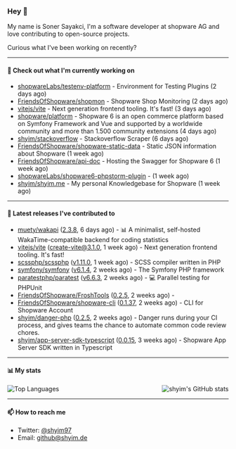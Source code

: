 ### Hey 👋

My name is Soner Sayakci, I'm a software developer at shopware AG and love contributing to open-source projects.

Curious what I've been working on recently?

---

#### 👷 Check out what I'm currently working on

- [shopwareLabs/testenv-platform](https://github.com/shopwareLabs/testenv-platform) - Environment for Testing Plugins (2 days ago)
- [FriendsOfShopware/shopmon](https://github.com/FriendsOfShopware/shopmon) - Shopware Shop Monitoring (2 days ago)
- [vitejs/vite](https://github.com/vitejs/vite) - Next generation frontend tooling. It&#39;s fast! (3 days ago)
- [shopware/platform](https://github.com/shopware/platform) - Shopware 6 is an open commerce platform based on Symfony Framework and Vue and supported by a worldwide community and more than 1.500 community extensions (4 days ago)
- [shyim/stackoverflow](https://github.com/shyim/stackoverflow) - Stackoverflow Scraper (6 days ago)
- [FriendsOfShopware/shopware-static-data](https://github.com/FriendsOfShopware/shopware-static-data) - Static JSON information about Shopware (1 week ago)
- [FriendsOfShopware/api-doc](https://github.com/FriendsOfShopware/api-doc) - Hosting the Swagger for Shopware 6 (1 week ago)
- [shopwareLabs/shopware6-phpstorm-plugin](https://github.com/shopwareLabs/shopware6-phpstorm-plugin) -  (1 week ago)
- [shyim/shyim.me](https://github.com/shyim/shyim.me) - My personal Knowledgebase for Shopware (1 week ago)

---

#### 🔭 Latest releases I've contributed to

- [muety/wakapi](https://github.com/muety/wakapi) ([2.3.8](https://github.com/muety/wakapi/releases/tag/2.3.8), 6 days ago) - 📊 A minimalist, self-hosted WakaTime-compatible backend for coding statistics
- [vitejs/vite](https://github.com/vitejs/vite) ([create-vite@3.1.0](https://github.com/vitejs/vite/releases/tag/create-vite%403.1.0), 1 week ago) - Next generation frontend tooling. It&#39;s fast!
- [scssphp/scssphp](https://github.com/scssphp/scssphp) ([v1.11.0](https://github.com/scssphp/scssphp/releases/tag/v1.11.0), 1 week ago) - SCSS compiler written in PHP
- [symfony/symfony](https://github.com/symfony/symfony) ([v6.1.4](https://github.com/symfony/symfony/releases/tag/v6.1.4), 2 weeks ago) - The Symfony PHP framework
- [paratestphp/paratest](https://github.com/paratestphp/paratest) ([v6.6.3](https://github.com/paratestphp/paratest/releases/tag/v6.6.3), 2 weeks ago) - :computer: Parallel testing for PHPUnit
- [FriendsOfShopware/FroshTools](https://github.com/FriendsOfShopware/FroshTools) ([0.2.5](https://github.com/FriendsOfShopware/FroshTools/releases/tag/0.2.5), 2 weeks ago) - 
- [FriendsOfShopware/shopware-cli](https://github.com/FriendsOfShopware/shopware-cli) ([0.1.37](https://github.com/FriendsOfShopware/shopware-cli/releases/tag/0.1.37), 2 weeks ago) - CLI for Shopware Account
- [shyim/danger-php](https://github.com/shyim/danger-php) ([0.2.5](https://github.com/shyim/danger-php/releases/tag/0.2.5), 2 weeks ago) - Danger runs during your CI process, and gives teams the chance to automate common code review chores.
- [shyim/app-server-sdk-typescript](https://github.com/shyim/app-server-sdk-typescript) ([0.0.15](https://github.com/shyim/app-server-sdk-typescript/releases/tag/0.0.15), 3 weeks ago) - Shopware App Server SDK written in Typescript

---

#### 📊 My stats

<img align="right" alt="shyim's GitHub stats" src="https://github-readme-stats.vercel.app/api?username=shyim&count_private=1&show_icons=true&" />

![Top Languages](https://github-readme-stats.vercel.app/api/top-langs/?username=shyim)

---

#### 📫 How to reach me

- Twitter: [@shyim97](https://twitter.com/shyim97)
- Email: [github@shyim.de](mailto://github@shyim.de)
